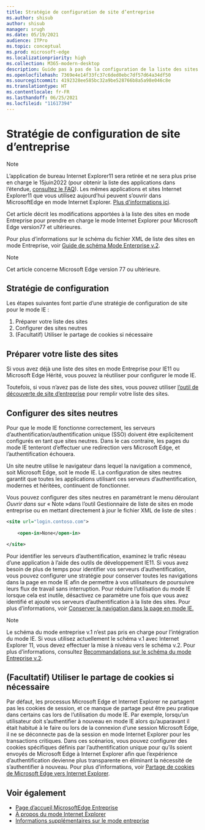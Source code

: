 ```yaml
---
title: Stratégie de configuration de site d’entreprise
ms.author: shisub
author: shisub
manager: srugh
ms.date: 05/19/2021
audience: ITPro
ms.topic: conceptual
ms.prod: microsoft-edge
ms.localizationpriority: high
ms.collection: M365-modern-desktop
description: Guide pas à pas de la configuration de la liste des sites en mode Entreprise pour le mode Internet Explorer.
ms.openlocfilehash: 7369e4e14f33fc37c6ded0ebc7df57d64a34df50
ms.sourcegitcommit: 4192328ee585bc32a9be528766b8a5a98e046c8e
ms.translationtype: HT
ms.contentlocale: fr-FR
ms.lasthandoff: 06/25/2021
ms.locfileid: "11617394"
---
```

# <a name="enterprise-site-configuration-strategy"></a>Stratégie de configuration de site d’entreprise

>[!Note]
> L’application de bureau Internet Explorer11 sera retirée et ne sera plus prise en charge le 15juin2022 (pour obtenir la liste des applications dans l’étendue, [consultez le FAQ](https://techcommunity.microsoft.com/t5/windows-it-pro-blog/internet-explorer-11-desktop-app-retirement-faq/ba-p/2366549)). Les mêmes applications et sites Internet Explorer11 que vous utilisez aujourd’hui peuvent s’ouvrir dans MicrosoftEdge en mode Internet Explorer. [Plus d'informations ici](https://blogs.windows.com/windowsexperience/2021/05/19/the-future-of-internet-explorer-on-windows-10-is-in-microsoft-edge/).

Cet article décrit les modifications apportées à la liste des sites en mode Entreprise pour prendre en charge le mode Internet Explorer pour Microsoft Edge version77 et ultérieures.

Pour plus d’informations sur le schéma du fichier XML de liste des sites en mode Entreprise, voir [Guide de schéma Mode Enterprise v.2](/internet-explorer/ie11-deploy-guide/enterprise-mode-schema-version-2-guidance).

> [!NOTE]
> Cet article concerne Microsoft Edge version 77 ou ultérieure.
<!--
## Updated schema elements

The following table describes the \<open-in app\> element added to the v.2 of the Enterprise Mode schema:

| **Element** | **Description** |
| --- | --- |
| \<open-in app="**true**"\> | A child element that controls what browser is used for sites. This element is required for sites that need to **open in IE11**.|

**Example:**

``` xml
<site url="contoso.com">

  <open-in app="true">IE11</open-in>

</site>
```

The following table shows the possible values of the \<open-in\> element:

| **Value** | **Description** |
| --- | --- |
| **\<open-in\>IE11\</open-in\>** | Opens the site in IE mode or a full IE11 window. To enable IE mode, see [Configure IE mode policies](./edge-ie-mode-policies.md)|
| **\<open-in app="**true**"\>IE11\</open-in\>** | Opens the site in a full IE11 window |
| **\<open-in\>MSEdge\</open-in\>** | Opens the site in Microsoft Edge |
| **\<open-in\>None or not specified\</open-in\>** | Opens the site in the default browser or in the browser where the user navigated to the site. |
|**\<open-in\>Configurable\</open-in\>** | Allows the site to participate in IE mode engine determination. To learn more, see [Learn about Configurable sites in IE mode](edge-learnmore-configurable-sites-ie-mode.md).  |

>[!NOTE]
> The attribute app=**"true"** is only recognized when associated to _'open-in' IE11_. Adding it to the other 'open-in' elements won't change browser behavior.   -->

## <a name="configuration-strategy"></a>Stratégie de configuration

Les étapes suivantes font partie d’une stratégie de configuration de site pour le mode IE :
1. Préparer votre liste des sites
2. Configurer des sites neutres
3. (Facultatif) Utiliser le partage de cookies si nécessaire

<!--
Step 1.  – if you don’t have one use Site Discovery Step-by-Step
Step 2 – Neutral sites + sticky mode
        Use more examples and explain sticky mode better
Step 3 – If that doesn’t cover your needs, then use Cookie sharing -->

## <a name="prepare-your-site-list"></a>Préparer votre liste des sites

Si vous avez déjà une liste des sites en mode Entreprise pour IE11 ou Microsoft Edge Hérité, vous pouvez la réutiliser pour configurer le mode IE.

Toutefois, si vous n’avez pas de liste des sites, vous pouvez utiliser [l’outil de découverte de site d’entreprise](/deployedge/edge-ie-mode-site-discovery) pour remplir votre liste des sites.

## <a name="configure-neutral-sites"></a>Configurer des sites neutres

Pour que le mode IE fonctionne correctement, les serveurs d’authentification/authentification unique (SSO) doivent être explicitement configurés en tant que sites neutres. Dans le cas contraire, les pages du mode IE tenteront d’effectuer une redirection vers Microsoft Edge, et l’authentification échouera.

Un site neutre utilise le navigateur dans lequel la navigation a commencé, soit Microsoft Edge, soit le mode IE. La configuration de sites neutres garantit que toutes les applications utilisant ces serveurs d’authentification, modernes et héritées, continuent de fonctionner.

Vous pouvez configurer des sites neutres en paramétrant le menu déroulant *Ouvrir dans* sur « Note »dans l’outil Gestionnaire de liste de sites en mode entreprise ou en mettant directement à jour le fichier XML de liste de sites :

``` xml
<site url="login.contoso.com">
   
    <open-in>None</open-in>

</site>
```

Pour identifier les serveurs d’authentification, examinez le trafic réseau d’une application à l’aide des outils de développement IE11. Si vous avez besoin de plus de temps pour identifier vos serveurs d’authentification, vous pouvez configurer une stratégie pour conserver toutes les navigations dans la page en mode IE afin de permettre à vos utilisateurs de poursuivre leurs flux de travail sans interruption. Pour réduire l’utilisation du mode IE lorsque cela est inutile, désactivez ce paramètre une fois que vous avez identifié et ajouté vos serveurs d’authentification à la liste des sites. Pour plus d’informations, voir [Conserver la navigation dans la page en mode IE.](/deployedge/edge-learnmore-inpage-nav)

>[!NOTE]
   >Le schéma du mode entreprise v.1 n’est pas pris en charge pour l’intégration du mode IE. Si vous utilisez actuellement le schéma v.1 avec Internet Explorer 11, vous devez effectuer la mise à niveau vers le schéma v.2. Pour plus d’informations, consultez [Recommandations sur le schéma du mode Entreprise v.2](/internet-explorer/ie11-deploy-guide/enterprise-mode-schema-version-2-guidance).

## <a name="optional-use-cookie-sharing-if-necessary"></a>(Facultatif) Utiliser le partage de cookies si nécessaire

Par défaut, les processus Microsoft Edge et Internet Explorer ne partagent pas les cookies de session, et ce manque de partage peut être peu pratique dans certains cas lors de l’utilisation du mode IE. Par exemple, lorsqu’un utilisateur doit s’authentifier à nouveau en mode IE alors qu’auparavant il était habitué à le faire ou lors de la connexion d’une session Microsoft Edge, il ne se déconnecte pas de la session en mode Internet Explorer pour les transactions critiques. Dans ces scénarios, vous pouvez configurer des cookies spécifiques définis par l’authentification unique pour qu’ils soient envoyés de Microsoft Edge à Internet Explorer afin que l’expérience d’authentification devienne plus transparente en éliminant la nécessité de s’authentifier à nouveau. Pour plus d’informations, voir [Partage de cookies de Microsoft Edge vers Internet Explorer](/deployedge/edge-ie-mode-add-guidance-cookieshare).

## <a name="see-also"></a>Voir également

- [Page d’accueil MicrosoftEdge Entreprise](https://aka.ms/EdgeEnterprise)
- [À propos du mode Internet Explorer](./edge-ie-mode.md)
- [Informations supplémentaires sur le mode entreprise](/internet-explorer/ie11-deploy-guide/enterprise-mode-overview-for-ie11)
